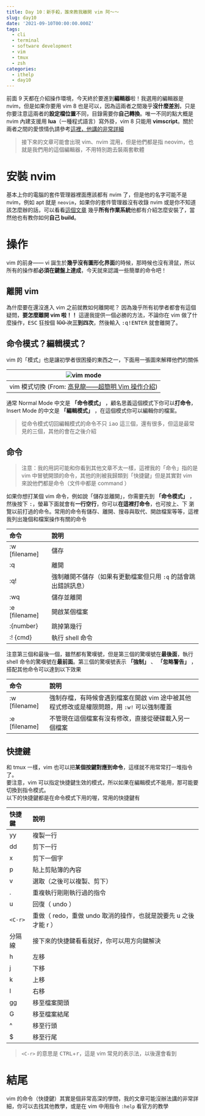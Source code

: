 ```yaml
---
title: Day 10：新手殺，誰來教我離開 vim 阿～～
slug: day10
date: '2021-09-10T00:00:00.000Z'
tags:
  - cli
  - terminal
  - software development
  - vim
  - tmux
  - zsh
categories:
  - ithelp
  - day10
---
```


前面 9 天都在介紹操作環境，今天終於要進到**編輯器**啦！我選用的編輯器是 nvim，但是如果你要用 vim 8 也是可以，因為這兩者之間幾乎**沒什麼差別**，只是你要注意這兩者的**設定檔位置**不同，目錄需要你**自己轉換**。唯一不同的點大概是 nvim 內建支援用 **lua**（一種程式語言）寫外掛，vim 8 只能用 **vimscript**。關於兩者之間的愛恨情仇請參考[這裡，他講的非常詳細](https://jdhao.github.io/2020/01/12/vim_nvim_history_development/)

> 接下來的文章可能會出現 vim、nvim 混用，但是他們都是指 neovim，也就是我們用的這個編輯器，不用特別跑去裝兩套軟體

# 安裝 nvim

基本上你的電腦的套件管理器裡面應該都有 nvim 了，但是他的名字可能不是 nvim，例如 apt 就是 `neovim`，如果你的套件管理器沒有收錄 nvim 或是你不知道該怎麼辦的話，可以看看[這個文章](https://github.com/neovim/neovim/wiki/Installing-Neovim) 幾乎**所有作業系統**他都有介紹怎麼安裝了，當然他也有教你如何**自己 build**。

# 操作

vim 的前身—— vi 誕生於**幾乎沒有圖形化界面**的時候，那時候也沒有滑鼠，所以所有的操作都**必須在鍵盤上達成**，今天就來認識一些簡單的命令吧！

## 離開 vim

為什麼要在還沒進入 vim 之前就教如何離開呢？ 因為幾乎所有初學者都會有這個疑問，**要怎麼離開 vim 啦！！** 這邊我提供一個必勝的方法，不論你在 vim 做了什麼操作，<kbd>ESC</kbd> 狂按個 ~~100 次~~**三到四次**，然後輸入 <kbd>:</kbd><kbd>q</kbd><kbd>!</kbd><kbd>ENTER</kbd> 就會離開了。

## 命令模式？編輯模式？

vim 的「模式」也是讓初學者很困擾的東西之一，下面用一張圖來解釋他們的關係

|                            ![vim mode](vim-mode.png)                             |
| :----------------------------------------------------------------------------------------------------------------: |
| vim 模式切換 (From: [高見龍——超簡明 Vim 操作介紹](https://gitbook.tw/chapters/command-line/vim-introduction.html)) |

通常 Normal Mode 中文是 **「命令模式」** ，顧名思義這個模式下你可以**打命令**，Insert Mode 的中文是 **「編輯模式」** ，在這個模式你可以編輯你的檔案。

> 從命令模式切回編輯模式的命令不只 <kbd>i</kbd><kbd>a</kbd><kbd>o</kbd> 這三個，還有很多，但這是最常見的三個，其他的會在之後介紹

## 命令

> 注意：我的用詞可能和你看到其他文章不太一樣，這裡我的「命令」指的是 vim 中冒號開頭的命令，其他的則被我歸類到「快捷鍵」但是其實對 vim 來說他們都是命令（文件中都是 command ）

如果你想打某個 vim 命令，例如說「儲存並離開」，你需要先到 **「命令模式」** ，然後按下 <kbd>:</kbd>，螢幕下面就會有**一行空行**，你可以**在這裡打命令**，也可按<kbd>上</kbd>、<kbd>下</kbd> 瀏覽以前打過的命令。常用的命令有儲存、離開、搜尋與取代、開啟檔案等等，這裡我列出幾個和檔案操作有關的命令

| 命令          | 說明                                                           |
| :------------ | :------------------------------------------------------------- |
| :w [filename] | 儲存                                                           |
| :q            | 離開                                                           |
| :q!           | 強制離開不儲存（如果有更動檔案但只用 `:q` 的話會跳出錯誤訊息） |
| :wq           | 儲存並離開                                                     |
| :e [filename] | 開啟某個檔案                                                   |
| :{number}     | 跳掉第幾行                                                     |
| :! {cmd}      | 執行 shell 命令                                                |

注意第三個和最後一個，雖然都有驚嘆號，但是第三個的驚嘆號在**最後面**，執行 shell 命令的驚嘆號在**最前面**。第三個的驚嘆號表示 **「強制」** 、 **「忽略警告」** ，搭配其他命令可以達到以下效果

| 命令          | 說明                                                                                       |
| :------------ | :----------------------------------------------------------------------------------------- |
| :w [filename] | 強制存檔，有時候會遇到檔案在開啟 vim 途中被其他程式修改或是權限問題，用 `:w!` 可以強制覆蓋 |
| :e [filename] | 不管現在這個檔案有沒有修改，直接從硬碟載入另一個檔案                                       |

## 快捷鍵

和 tmux 一樣，vim 也可以把**某個按鍵對應到命令**，這樣就不用常常打一堆指令了。  
要注意，vim 可以指定快捷鍵生效的模式，所以如果在編輯模式不能用，那可能要切換到指令模式。  
以下的快捷鍵都是在命令模式下用的喔，常用的快捷鍵有

| 快捷鍵  | 說明                                                            |
| :------ | :-------------------------------------------------------------- |
| yy      | 複製一行                                                        |
| dd      | 剪下一行                                                        |
| x       | 剪下一個字                                                      |
| p       | 貼上剪貼簿的內容                                                |
| v       | 選取（之後可以複製、剪下）                                      |
| .       | 重複執行剛剛執行過的指令                                        |
| u       | 回復（ undo ）                                                  |
| `<C-r>` | 重做（ redo，重做 undo 取消的操作，也就是說要先 u 之後才能 r ） |
| 分隔線  | 接下來的快捷鍵看看就好，你可以用方向鍵解決                      |
| h       | 左移                                                            |
| j       | 下移                                                            |
| k       | 上移                                                            |
| l       | 右移                                                            |
| gg      | 移至檔案開頭                                                    |
| G       | 移至檔案結尾                                                    |
| ^       | 移至行頭                                                        |
| $       | 移至行尾                                                        |

> `<C-r>` 的意思是 <kbd>CTRL</kbd>+<kbd>r</kbd>，這是 vim 常見的表示法，以後還會看到

# 結尾

vim 的命令（快捷鍵）其實是個非常高深的學問，我的文章可能沒辦法講的非常詳細，你可以去找其他教學，或是在 vim 中用指令 `:help` 看官方的教學
